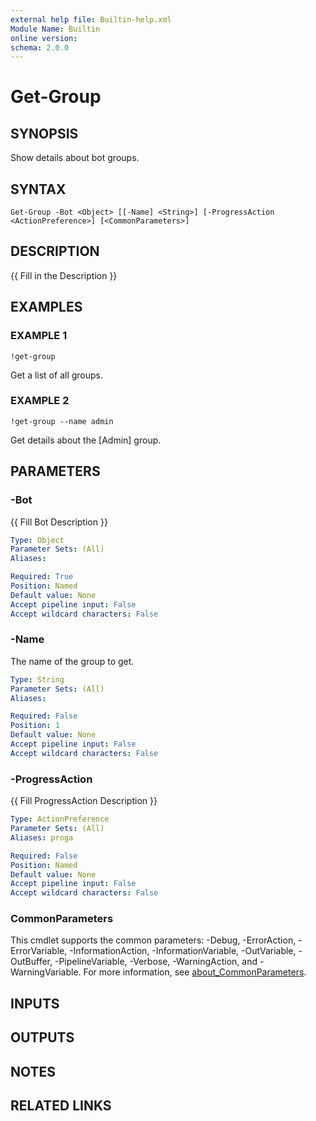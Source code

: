 ```yaml
---
external help file: Builtin-help.xml
Module Name: Builtin
online version:
schema: 2.0.0
---
```


# Get-Group

## SYNOPSIS
Show details about bot groups.

## SYNTAX

```
Get-Group -Bot <Object> [[-Name] <String>] [-ProgressAction <ActionPreference>] [<CommonParameters>]
```

## DESCRIPTION
{{ Fill in the Description }}

## EXAMPLES

### EXAMPLE 1
```
!get-group
```

Get a list of all groups.

### EXAMPLE 2
```
!get-group --name admin
```

Get details about the \[Admin\] group.

## PARAMETERS

### -Bot
{{ Fill Bot Description }}

```yaml
Type: Object
Parameter Sets: (All)
Aliases:

Required: True
Position: Named
Default value: None
Accept pipeline input: False
Accept wildcard characters: False
```

### -Name
The name of the group to get.

```yaml
Type: String
Parameter Sets: (All)
Aliases:

Required: False
Position: 1
Default value: None
Accept pipeline input: False
Accept wildcard characters: False
```

### -ProgressAction
{{ Fill ProgressAction Description }}

```yaml
Type: ActionPreference
Parameter Sets: (All)
Aliases: proga

Required: False
Position: Named
Default value: None
Accept pipeline input: False
Accept wildcard characters: False
```

### CommonParameters
This cmdlet supports the common parameters: -Debug, -ErrorAction, -ErrorVariable, -InformationAction, -InformationVariable, -OutVariable, -OutBuffer, -PipelineVariable, -Verbose, -WarningAction, and -WarningVariable. For more information, see [about_CommonParameters](http://go.microsoft.com/fwlink/?LinkID=113216).

## INPUTS

## OUTPUTS

## NOTES

## RELATED LINKS
